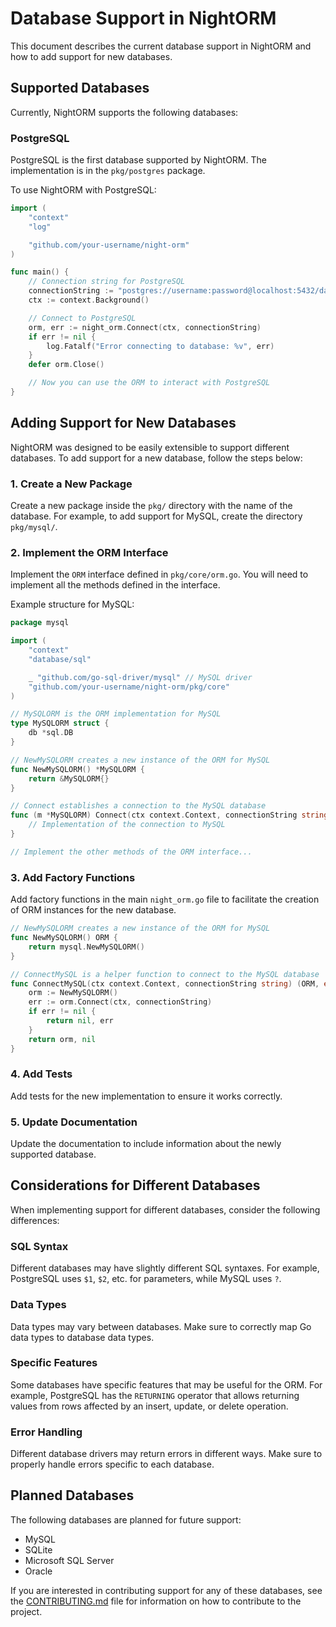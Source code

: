 # Database Support in NightORM

This document describes the current database support in NightORM and how to add support for new databases.

## Supported Databases

Currently, NightORM supports the following databases:

### PostgreSQL

PostgreSQL is the first database supported by NightORM. The implementation is in the `pkg/postgres` package.

To use NightORM with PostgreSQL:

```go
import (
    "context"
    "log"

    "github.com/your-username/night-orm"
)

func main() {
    // Connection string for PostgreSQL
    connectionString := "postgres://username:password@localhost:5432/database?sslmode=disable"
    ctx := context.Background()

    // Connect to PostgreSQL
    orm, err := night_orm.Connect(ctx, connectionString)
    if err != nil {
        log.Fatalf("Error connecting to database: %v", err)
    }
    defer orm.Close()

    // Now you can use the ORM to interact with PostgreSQL
}
```

## Adding Support for New Databases

NightORM was designed to be easily extensible to support different databases. To add support for a new database, follow the steps below:

### 1. Create a New Package

Create a new package inside the `pkg/` directory with the name of the database. For example, to add support for MySQL, create the directory `pkg/mysql/`.

### 2. Implement the ORM Interface

Implement the `ORM` interface defined in `pkg/core/orm.go`. You will need to implement all the methods defined in the interface.

Example structure for MySQL:

```go
package mysql

import (
    "context"
    "database/sql"

    _ "github.com/go-sql-driver/mysql" // MySQL driver
    "github.com/your-username/night-orm/pkg/core"
)

// MySQLORM is the ORM implementation for MySQL
type MySQLORM struct {
    db *sql.DB
}

// NewMySQLORM creates a new instance of the ORM for MySQL
func NewMySQLORM() *MySQLORM {
    return &MySQLORM{}
}

// Connect establishes a connection to the MySQL database
func (m *MySQLORM) Connect(ctx context.Context, connectionString string) error {
    // Implementation of the connection to MySQL
}

// Implement the other methods of the ORM interface...
```

### 3. Add Factory Functions

Add factory functions in the main `night_orm.go` file to facilitate the creation of ORM instances for the new database.

```go
// NewMySQLORM creates a new instance of the ORM for MySQL
func NewMySQLORM() ORM {
    return mysql.NewMySQLORM()
}

// ConnectMySQL is a helper function to connect to the MySQL database
func ConnectMySQL(ctx context.Context, connectionString string) (ORM, error) {
    orm := NewMySQLORM()
    err := orm.Connect(ctx, connectionString)
    if err != nil {
        return nil, err
    }
    return orm, nil
}
```

### 4. Add Tests

Add tests for the new implementation to ensure it works correctly.

### 5. Update Documentation

Update the documentation to include information about the newly supported database.

## Considerations for Different Databases

When implementing support for different databases, consider the following differences:

### SQL Syntax

Different databases may have slightly different SQL syntaxes. For example, PostgreSQL uses `$1`, `$2`, etc. for parameters, while MySQL uses `?`.

### Data Types

Data types may vary between databases. Make sure to correctly map Go data types to database data types.

### Specific Features

Some databases have specific features that may be useful for the ORM. For example, PostgreSQL has the `RETURNING` operator that allows returning values from rows affected by an insert, update, or delete operation.

### Error Handling

Different database drivers may return errors in different ways. Make sure to properly handle errors specific to each database.

## Planned Databases

The following databases are planned for future support:

- MySQL
- SQLite
- Microsoft SQL Server
- Oracle

If you are interested in contributing support for any of these databases, see the [CONTRIBUTING.md](../CONTRIBUTING.md) file for information on how to contribute to the project.
